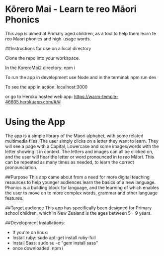 # Kōrero Mai - Learn te reo Māori Phonics

This app is aimed at Primary aged children, as a tool to help them learn te reo Māori phonics and high-usage words.

##Instructions for use on a local directory

Clone the repo into your workspace.

In the KoreroMai2 directory: npm i

To run the app in development use Node and in the terminal: npm run dev

To see the app in action:  localhost:3000

or go to Heroku hosted web app: https://warm-temple-46605.herokuapp.com/#/#

# Using the App
The app is a simple library of the Māori alphabet, with some related multimedia files.
The user simply clicks on a letter they want to learn.  They will see a page with a Capital, Lowercase and some images/words with the letter showing it in context.  The letters and images can all be clicked on, and the user will hear the letter or word pronounced in te reo Māori.  This can be repeated as many times as needed, to learn the correct pronounciation.

##Purpose
This app came about from a need for more digital teaching resources to help younger audiences learn the basics of a new language. Phonics is a building block for language, and the learning of which enables the user to move on to more complex words, grammar and other language features.

##Target audience
This app has specifically been designed for Primary school children, which in New Zealand is the ages between 5 - 9 years.  


##Development Installations:
* If you're on linux:
* Install ruby: sudo apt-get install ruby-full
* Install Sass: sudo su -c "gem install sass"
* once downloaded: npm i


